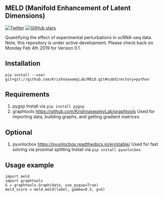 ## MELD (Manifold Enhancement of Latent Dimensions)


[![Twitter](https://img.shields.io/twitter/follow/KrishnaswamyLab.svg?style=social&label=Follow)](https://twitter.com/KrishnaswamyLab)
[![GitHub stars](https://img.shields.io/github/stars/KrishnaswamyLab/scprep.svg?style=social&label=Stars)](https://github.com/KrishnaswamyLab/MELD/)

Quantifying the effect of experimental perturbations in scRNA-seq data. Note, this repository is under active development. Please check back on Monday Feb 4th 2019 for Version 0.1.

## Installation

```
pip install --user git+git://github.com/KrishnaswamyLab/MELD.git#subdirectory=python
```

## Requirements
1. pygsp
	Install via
	`pip install pygsp`
2. graphtools
	https://github.com/KrishnaswamyLab/graphtools
	Used for importing data, building graphs, and getting gradient matrices.


## Optional

1. pyunlocbox
	https://pyunlocbox.readthedocs.io/en/stable/
	Used for fast solving via proximal splitting
	Install via
	`pip install pyunlocbox`


## Usage example

```
import meld
import graphtools
G = graphtools.Graph(data, use_pygsp=True)
meld_score = meld.meld(label, gamma=0.5, g=G)
```
